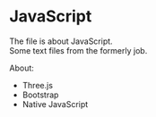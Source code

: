 # JavaScript
The file is about JavaScript.<br/>
Some text files from the formerly job.

About:
* Three.js
* Bootstrap
* Native JavaScript

